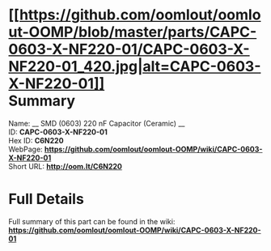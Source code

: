 
[[https://github.com/oomlout/oomlout-OOMP/blob/master/parts/CAPC-0603-X-NF220-01/CAPC-0603-X-NF220-01_420.jpg|alt=CAPC-0603-X-NF220-01]]     
Summary
=================
  
Name: __ SMD (0603) 220 nF Capacitor (Ceramic) __    
ID: __CAPC-0603-X-NF220-01__   
Hex ID: __C6N220__   
WebPage: __https://github.com/oomlout/oomlout-OOMP/wiki/CAPC-0603-X-NF220-01__   
Short URL: __http://oom.lt/C6N220__   

Full Details
==========================
Full summary of this part can be found in the wiki:   
__https://github.com/oomlout/oomlout-OOMP/wiki/CAPC-0603-X-NF220-01__    

